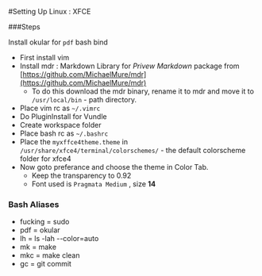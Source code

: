 #Setting Up Linux : XFCE

###Steps

Install okular for `pdf` bash bind

- First install vim
- Install mdr : Markdown Library for *Privew Markdown* package from [https://github.com/MichaelMure/mdr](https://github.com/MichaelMure/mdr)
	- To do this download the mdr binary, rename it to mdr and move it to `/usr/local/bin` - path directory.
- Place vim rc as `~/.vimrc` 
- Do PluginInstall for Vundle
- Create workspace folder
- Place bash rc as `~/.bashrc`
- Place the `myxffce4theme.theme` in `/usr/share/xfce4/terminal/colorschemes/` - the default colorscheme folder for xfce4
- Now goto preferance and choose the theme in Color Tab.
	- Keep the transparency to 0.92
	- Font used is `Pragmata Medium` , size **14**


### Bash Aliases
- fucking = sudo
- pdf = okular
- lh = ls -lah --color=auto
- mk = make
- mkc = make clean
- gc = git commit
